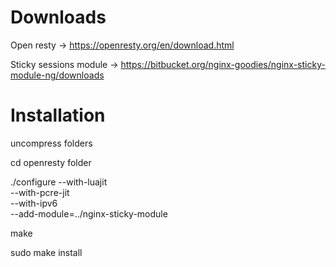 # Downloads
  Open resty -> https://openresty.org/en/download.html

  Sticky sessions module -> https://bitbucket.org/nginx-goodies/nginx-sticky-module-ng/downloads
# Installation
  uncompress folders

  cd openresty folder

  ./configure --with-luajit \
              --with-pcre-jit \
	            --with-ipv6 \
              --add-module=../nginx-sticky-module

  make

  sudo make install
